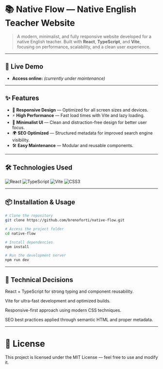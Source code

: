 # 📚 Native Flow — Native English Teacher Website

> A modern, minimalist, and fully responsive website developed for a native English teacher. Built with **React**, **TypeScript**, and **Vite**, focusing on performance, scalability, and a clean user experience.

---

## 🔗 Live Demo
- **Access online:** *(currently under maintenance)*

---

## ✨ Features
- 🎯 **Responsive Design** — Optimized for all screen sizes and devices.  
- ⚡ **High Performance** — Fast load times with Vite and lazy loading.  
- 🎨 **Minimalist UI** — Clean and distraction-free design for better user focus.  
- 🌍 **SEO Optimized** — Structured metadata for improved search engine visibility.  
- 🛠 **Easy Maintenance** — Modular and reusable components.

---

## 🛠 Technologies Used
![React](https://img.shields.io/badge/React-20232A?style=for-the-badge&logo=react&logoColor=61DAFB)
![TypeScript](https://img.shields.io/badge/TypeScript-3178C6?style=for-the-badge&logo=typescript&logoColor=white)
![Vite](https://img.shields.io/badge/Vite-646CFF?style=for-the-badge&logo=vite&logoColor=FFD62E)
![CSS3](https://img.shields.io/badge/CSS3-1572B6?style=for-the-badge&logo=css3&logoColor=white)

---

## 📦 Installation & Usage
```bash
# Clone the repository
git clone https://github.com/brenoforti/native-flow.git

# Access the project folder
cd native-flow

# Install dependencies
npm install

# Run the development server
npm run dev
```

---

## 🧠 Technical Decisions
React + TypeScript for strong typing and component reusability.

Vite for ultra-fast development and optimized builds.

Responsive-first approach using modern CSS techniques.

SEO best practices applied through semantic HTML and proper metadata.

---

# 📜 License
This project is licensed under the MIT License — feel free to use and modify it.
